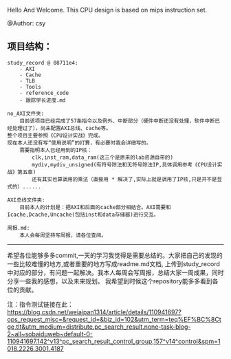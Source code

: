 Hello And Welcome.
This CPU design is based on mips instruction set.

@Author: csy

## 项目结构：

    study_record @ 08711e4:
        - AXI
        - Cache
        - TLB
        - Tools
        - reference_code
        - 跟踪学长进度.md

    no_AXI文件夹:
        目前该项目已经完成了57条指令以及例外、中断部分（硬件中断还没有处理，软件中断已经处理过了），尚未配置AXI总线、cache等。
    整个项目主要参照《CPU设计实战》完成。
    现在本人还没有写“使用说明”的打算，有必要时我会详细写的。
        需要指明本人已经用到的IP核：
            clk,inst_ram,data_ram(这三个是原来的lab资源自带的)
            mydiv,mydiv_unsigned(有符号除法和无符号除法IP,具体调用参考《CPU设计实战》第五章)
            还有其实也算调用的乘法（直接用 * 解决了,实际上就是调用了IP核,只是并不是显式的）......
    
    AXI总线文件夹:
        目前本人的计划是：把AXI和后面的cache部分相结合。AXI需要和Icache,Dcache,Uncache(包括inst和data存储器)进行交互。
    
    周报.md:
        本人会每周坚持写周报，请各位查阅。
---
希望各位能够多多commit,一天的学习我觉得是需要总结的。大家把自己的发现的一些比较难懂的地方,或者重要的地方写成readme.md文档,
上传到study_record中对应的部分，有问题一起解决。我本人每周会写周报，总结大家一周成果，同时分享一些我的感想，以及未来规划。
我希望到时候这个repository能多多看到各位的贡献。

注：指令测试链接在此：
https://blog.csdn.net/weiaipan1314/article/details/110941697?ops_request_misc=&request_id=&biz_id=102&utm_term=teq%EF%BC%8Ctge,tlt&utm_medium=distribute.pc_search_result.none-task-blog-2~all~sobaiduweb~default-0-110941697.142^v13^pc_search_result_control_group,157^v14^control&spm=1018.2226.3001.4187

